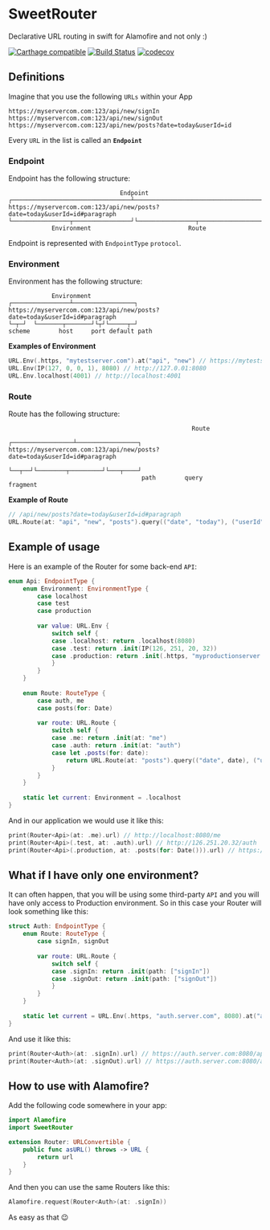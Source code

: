 # SweetRouter
Declarative URL routing in swift for Alamofire and not only :)

[![Carthage compatible](https://img.shields.io/badge/Carthage-compatible-4BC51D.svg?style=flat)](https://github.com/Carthage/Carthage) 
[![Build Status](https://travis-ci.org/alickbass/SweetRouter.svg?branch=master)](https://travis-ci.org/alickbass/SweetRouter)
[![codecov](https://codecov.io/gh/alickbass/SweetRouter/branch/master/graph/badge.svg)](https://codecov.io/gh/alickbass/SweetRouter)

## Definitions

Imagine that you use the following `URLs` within your App

```
https://myservercom.com:123/api/new/signIn
https://myservercom.com:123/api/new/signOut
https://myservercom.com:123/api/new/posts?date=today&userId=id
```

Every `URL` in the list is called an **`Endpoint`**

### Endpoint

Endpoint has the following structure:

```
                               Endpoint
┌─────────────────────────────────┴────────────────────────────────────┐
https://myservercom.com:123/api/new/posts?date=today&userId=id#paragraph
└────────────────┬────────────────┘└────────────────┬──────────────────┘
            Environment                           Route
```

Endpoint is represented with `EndpointType` `protocol`.

### Environment

Environment has the following structure:

```
            Environment
┌────────────────┴─────────────────┐
https://myservercom.com:123/api/new/posts?date=today&userId=id#paragraph
└─┬─┘  └───────┬───────┘└┬┘└─────┬─┘
scheme        host     port default path
```

**Examples of Environment**

```swift
URL.Env(.https, "mytestserver.com").at("api", "new") // https://mytestserver.com/api/new/
URL.Env(IP(127, 0, 0, 1), 8080) // http://127.0.01:8080
URL.Env.localhost(4001) // http://localhost:4001
```

### Route
Route has the following structure:

```
                                                   Route
                                   ┌─────────────────┴─────────────────┐
https://myservercom.com:123/api/new/posts?date=today&userId=id#paragraph
                                   └──┬──┘└────────┬─────────┘└───┬────┘
                                     path        query         fragment
```

**Example of Route**

```swift
// /api/new/posts?date=today&userId=id#paragraph
URL.Route(at: "api", "new", "posts").query(("date", "today"), ("userId", "id")).fragment("paragraph")
```

## Example of usage

Here is an example of the Router for some back-end `API`:

```swift
enum Api: EndpointType {
    enum Environment: EnvironmentType {
        case localhost
        case test
        case production
        
        var value: URL.Env {
            switch self {
            case .localhost: return .localhost(8080)
            case .test: return .init(IP(126, 251, 20, 32))
            case .production: return .init(.https, "myproductionserver.com", 3000)
            }
        }
    }
    
    enum Route: RouteType {
        case auth, me
        case posts(for: Date)
        
        var route: URL.Route {
            switch self {
            case .me: return .init(at: "me")
            case .auth: return .init(at: "auth")
            case let .posts(for: date):
                return URL.Route(at: "posts").query(("date", date), ("userId", "someId"))
            }
        }
    }
    
    static let current: Environment = .localhost
}
```

And in our application we would use it like this:

```swift
print(Router<Api>(at: .me).url) // http://localhost:8080/me
print(Router<Api>(.test, at: .auth).url) // http://126.251.20.32/auth
print(Router<Api>(.production, at: .posts(for: Date())).url) // https://myproductionserver.com:3000/posts?date=12.04.2017&userId=someId
```

## What if I have only one environment?

It can often happen, that you will be using some third-party `API` and you will have only access to Production environment. So in this case your Router will look something like this:

```swift
struct Auth: EndpointType {
    enum Route: RouteType {
        case signIn, signOut
        
        var route: URL.Route {
            switch self {
            case .signIn: return .init(path: ["signIn"])
            case .signOut: return .init(path: ["signOut"])
            }
        }
    }
    
    static let current = URL.Env(.https, "auth.server.com", 8080).at("api", "new")
}
```

And use it like this:

```swift
print(Router<Auth>(at: .signIn).url) // https://auth.server.com:8080/api/new/signIn
print(Router<Auth>(at: .signOut).url) // https://auth.server.com:8080/api/new/signOut
```

## How to use with Alamofire?

Add the following code somewhere in your app:

```swift
import Alamofire
import SweetRouter

extension Router: URLConvertible {
    public func asURL() throws -> URL {
        return url
    }
}
```

And then you can use the same Routers like this:

```swift
Alamofire.request(Router<Auth>(at: .signIn))
```

As easy as that 😉
